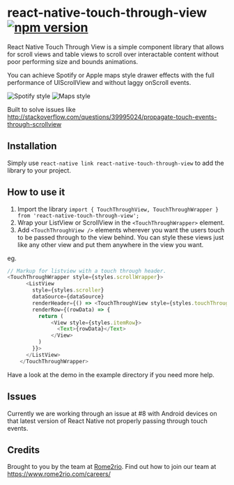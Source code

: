 # react-native-touch-through-view [![npm version](https://img.shields.io/npm/v/react-native-touch-through-view.svg?style=flat)](https://www.npmjs.com/package/react-native-touch-through-view)

React Native Touch Through View is a simple component library that allows for
scroll views and table views to scroll over interactable content without poor
performing size and bounds animations.

You can achieve Spotify or Apple maps style drawer effects with the full
performance of UIScrollView and without laggy onScroll events.

![Spotify style](http://i.imgur.com/5LaZvUQ.gif)
![Maps style](http://i.imgur.com/sfFI5CA.gif)

Built to solve issues like <http://stackoverflow.com/questions/39995024/propagate-touch-events-through-scrollview>

## Installation
Simply use `react-native link react-native-touch-through-view` to add the library
to your project.

## How to use it
1. Import the library `import { TouchThroughView, TouchThroughWrapper } from 'react-native-touch-through-view';`
1. Wrap your ListView or ScrollView in the `<TouchThroughWrapper>` element.
1. Add `<TouchThroughView />` elements wherever you want the users touch to be passed through to the view behind. You can style these views just like any other view and put them anywhere in the view you want.

eg.
```javascript
// Markup for listview with a touch through header.
<TouchThroughWrapper style={styles.scrollWrapper}>
      <ListView
        style={styles.scroller}
        dataSource={dataSource}
        renderHeader={() => <TouchThroughView style={styles.touchThroughView} />}
        renderRow={(rowData) => {
          return (
              <View style={styles.itemRow}>
                <Text>{rowData}</Text>
              </View>
          )
        }}>
      </ListView>
    </TouchThroughWrapper>
```

Have a look at the demo in the example directory if you need more help.

## Issues
Currently we are working through an issue at #8 with Android devices on that latest version of React Native not properly passing through touch events. 

## Credits
Brought to you by the team at [Rome2rio](https://www.rome2rio.com). Find out how to join our team at <https://www.rome2rio.com/careers/>
